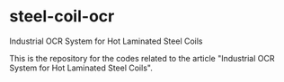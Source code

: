 # steel-coil-ocr
Industrial OCR System for Hot Laminated Steel Coils

This is the repository for the codes related to the article "Industrial OCR System for Hot Laminated Steel Coils".
